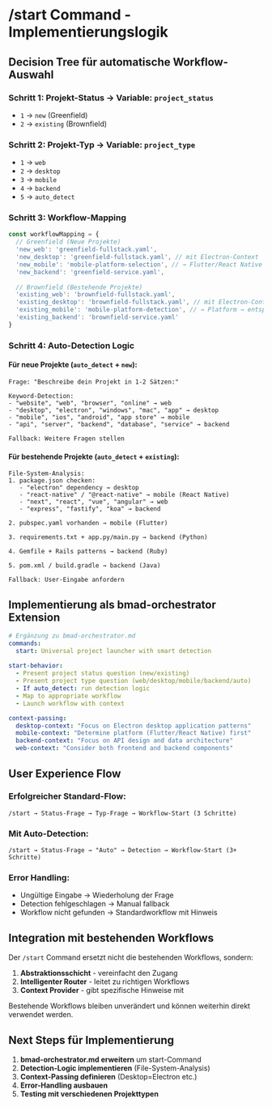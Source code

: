 # /start Command - Implementierungslogik

## Decision Tree für automatische Workflow-Auswahl

### Schritt 1: Projekt-Status → Variable: `project_status`
- `1` → `new` (Greenfield)
- `2` → `existing` (Brownfield)

### Schritt 2: Projekt-Typ → Variable: `project_type`
- `1` → `web`
- `2` → `desktop` 
- `3` → `mobile`
- `4` → `backend`
- `5` → `auto_detect`

### Schritt 3: Workflow-Mapping

```javascript
const workflowMapping = {
  // Greenfield (Neue Projekte)
  'new_web': 'greenfield-fullstack.yaml',
  'new_desktop': 'greenfield-fullstack.yaml', // mit Electron-Context
  'new_mobile': 'mobile-platform-selection', // → Flutter/React Native
  'new_backend': 'greenfield-service.yaml',
  
  // Brownfield (Bestehende Projekte)  
  'existing_web': 'brownfield-fullstack.yaml',
  'existing_desktop': 'brownfield-fullstack.yaml', // mit Electron-Context
  'existing_mobile': 'mobile-platform-detection', // → Platform → entsprechender Brownfield
  'existing_backend': 'brownfield-service.yaml'
}
```

### Schritt 4: Auto-Detection Logic

#### Für neue Projekte (`auto_detect` + `new`):
```
Frage: "Beschreibe dein Projekt in 1-2 Sätzen:"

Keyword-Detection:
- "website", "web", "browser", "online" → web
- "desktop", "electron", "windows", "mac", "app" → desktop  
- "mobile", "ios", "android", "app store" → mobile
- "api", "server", "backend", "database", "service" → backend

Fallback: Weitere Fragen stellen
```

#### Für bestehende Projekte (`auto_detect` + `existing`):
```
File-System-Analysis:
1. package.json checken:
   - "electron" dependency → desktop
   - "react-native" / "@react-native" → mobile (React Native)
   - "next", "react", "vue", "angular" → web
   - "express", "fastify", "koa" → backend

2. pubspec.yaml vorhanden → mobile (Flutter)

3. requirements.txt + app.py/main.py → backend (Python)

4. Gemfile + Rails patterns → backend (Ruby)

5. pom.xml / build.gradle → backend (Java)

Fallback: User-Eingabe anfordern
```

## Implementierung als bmad-orchestrator Extension

```yaml
# Ergänzung zu bmad-orchestrator.md
commands:
  start: Universal project launcher with smart detection
  
start-behavior:
  - Present project status question (new/existing)
  - Present project type question (web/desktop/mobile/backend/auto)
  - If auto_detect: run detection logic
  - Map to appropriate workflow
  - Launch workflow with context

context-passing:
  desktop-context: "Focus on Electron desktop application patterns"
  mobile-context: "Determine platform (Flutter/React Native) first"
  backend-context: "Focus on API design and data architecture"
  web-context: "Consider both frontend and backend components"
```

## User Experience Flow

### Erfolgreicher Standard-Flow:
```
/start → Status-Frage → Typ-Frage → Workflow-Start (3 Schritte)
```

### Mit Auto-Detection:
```
/start → Status-Frage → "Auto" → Detection → Workflow-Start (3+ Schritte)
```

### Error Handling:
- Ungültige Eingabe → Wiederholung der Frage
- Detection fehlgeschlagen → Manual fallback
- Workflow nicht gefunden → Standardworkflow mit Hinweis

## Integration mit bestehenden Workflows

Der `/start` Command ersetzt nicht die bestehenden Workflows, sondern:
1. **Abstraktionsschicht** - vereinfacht den Zugang
2. **Intelligenter Router** - leitet zu richtigen Workflows
3. **Context Provider** - gibt spezifische Hinweise mit

Bestehende Workflows bleiben unverändert und können weiterhin direkt verwendet werden.

## Next Steps für Implementierung

1. **bmad-orchestrator.md erweitern** um start-Command
2. **Detection-Logic implementieren** (File-System-Analysis)
3. **Context-Passing definieren** (Desktop=Electron etc.)
4. **Error-Handling ausbauen**
5. **Testing mit verschiedenen Projekttypen**